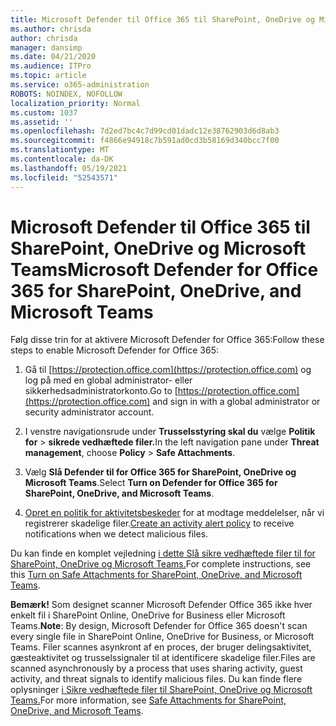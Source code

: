 ```yaml
---
title: Microsoft Defender til Office 365 til SharePoint, OneDrive og Microsoft Teams
ms.author: chrisda
author: chrisda
manager: dansimp
ms.date: 04/21/2020
ms.audience: ITPro
ms.topic: article
ms.service: o365-administration
ROBOTS: NOINDEX, NOFOLLOW
localization_priority: Normal
ms.custom: 1037
ms.assetid: ''
ms.openlocfilehash: 7d2ed7bc4c7d99cd01dadc12e38762903d6d8ab3
ms.sourcegitcommit: f4866e94918c7b591ad0cd3b58169d340bcc7f00
ms.translationtype: MT
ms.contentlocale: da-DK
ms.lasthandoff: 05/19/2021
ms.locfileid: "52543571"
---
```

# <a name="microsoft-defender-for-office-365-for-sharepoint-onedrive-and-microsoft-teams"></a><span data-ttu-id="3a0c1-102">Microsoft Defender til Office 365 til SharePoint, OneDrive og Microsoft Teams</span><span class="sxs-lookup"><span data-stu-id="3a0c1-102">Microsoft Defender for Office 365 for SharePoint, OneDrive, and Microsoft Teams</span></span>

<span data-ttu-id="3a0c1-103">Følg disse trin for at aktivere Microsoft Defender for Office 365:</span><span class="sxs-lookup"><span data-stu-id="3a0c1-103">Follow these steps to enable Microsoft Defender for Office 365:</span></span>

1. <span data-ttu-id="3a0c1-104">Gå til [https://protection.office.com](https://protection.office.com) og log på med en global administrator- eller sikkerhedsadministratorkonto.</span><span class="sxs-lookup"><span data-stu-id="3a0c1-104">Go to [https://protection.office.com](https://protection.office.com) and sign in with a global administrator or security administrator account.</span></span>

2. <span data-ttu-id="3a0c1-105">I venstre navigationsrude under **Trusselsstyring skal du** vælge **Politik for** \> **sikrede vedhæftede filer.**</span><span class="sxs-lookup"><span data-stu-id="3a0c1-105">In the left navigation pane under **Threat management**, choose **Policy** \> **Safe Attachments**.</span></span>

3. <span data-ttu-id="3a0c1-106">Vælg **Slå Defender til for Office 365 for SharePoint, OneDrive og Microsoft Teams**.</span><span class="sxs-lookup"><span data-stu-id="3a0c1-106">Select **Turn on Defender for Office 365 for SharePoint, OneDrive, and Microsoft Teams**.</span></span>

4. <span data-ttu-id="3a0c1-107">[Opret en politik for aktivitetsbeskeder](/microsoft-365/compliance/create-activity-alerts) for at modtage meddelelser, når vi registrerer skadelige filer.</span><span class="sxs-lookup"><span data-stu-id="3a0c1-107">[Create an activity alert policy](/microsoft-365/compliance/create-activity-alerts) to receive notifications when we detect malicious files.</span></span>

<span data-ttu-id="3a0c1-108">Du kan finde en komplet vejledning [i dette Slå sikre vedhæftede filer til for SharePoint, OneDrive og Microsoft Teams.](/microsoft-365/security/office-365-security/turn-on-atp-for-spo-odb-and-teams)</span><span class="sxs-lookup"><span data-stu-id="3a0c1-108">For complete instructions, see this [Turn on Safe Attachments for SharePoint, OneDrive, and Microsoft Teams](/microsoft-365/security/office-365-security/turn-on-atp-for-spo-odb-and-teams).</span></span>

<span data-ttu-id="3a0c1-109">**Bemærk!** Som designet scanner Microsoft Defender Office 365 ikke hver enkelt fil i SharePoint Online, OneDrive for Business eller Microsoft Teams.</span><span class="sxs-lookup"><span data-stu-id="3a0c1-109">**Note**: By design, Microsoft Defender for Office 365 doesn't scan every single file in SharePoint Online, OneDrive for Business, or Microsoft Teams.</span></span> <span data-ttu-id="3a0c1-110">Filer scannes asynkront af en proces, der bruger delingsaktivitet, gæsteaktivitet og trusselssignaler til at identificere skadelige filer.</span><span class="sxs-lookup"><span data-stu-id="3a0c1-110">Files are scanned asynchronously by a process that uses sharing activity, guest activity, and threat signals to identify malicious files.</span></span> <span data-ttu-id="3a0c1-111">Du kan finde flere oplysninger [i Sikre vedhæftede filer til SharePoint, OneDrive og Microsoft Teams.](/microsoft-365/security/office-365-security/atp-for-spo-odb-and-teams)</span><span class="sxs-lookup"><span data-stu-id="3a0c1-111">For more information, see [Safe Attachments for SharePoint, OneDrive, and Microsoft Teams](/microsoft-365/security/office-365-security/atp-for-spo-odb-and-teams).</span></span>

